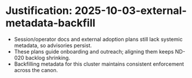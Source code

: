 # Justification: 2025-10-03-external-metadata-backfill

- Session/operator docs and external adoption plans still lack systemic metadata, so advisories persist.
- These plans guide onboarding and outreach; aligning them keeps ND-020 backlog shrinking.
- Backfilling metadata for this cluster maintains consistent enforcement across the canon.

